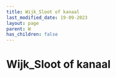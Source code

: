 ```yaml
---
title: Wijk_Sloot of kanaal
last_modified_date: 19-09-2023
layout: page
parent: W
has_children: false
---
```


Wijk_Sloot of kanaal
====================

